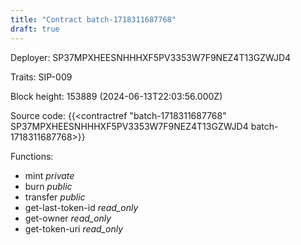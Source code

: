 ```yaml
---
title: "Contract batch-1718311687768"
draft: true
---
```

Deployer: SP37MPXHEESNHHHXF5PV3353W7F9NEZ4T13GZWJD4

Traits:
SIP-009 



Block height: 153889 (2024-06-13T22:03:56.000Z)

Source code: {{<contractref "batch-1718311687768" SP37MPXHEESNHHHXF5PV3353W7F9NEZ4T13GZWJD4 batch-1718311687768>}}

Functions:

* mint _private_
* burn _public_
* transfer _public_
* get-last-token-id _read_only_
* get-owner _read_only_
* get-token-uri _read_only_
